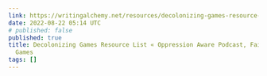 ```yaml
---
link: https://writingalchemy.net/resources/decolonizing-games-resource-list/
date: 2022-08-22 05:14 UTC
# published: false
published: true
title: Decolonizing Games Resource List « Oppression Aware Podcast, Fairy Tales, and
  Games
tags: []
---
```



